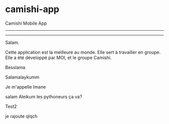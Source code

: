 # camishi-app
Camishi Mobile App

-----
-----


Salam.

Cette application est la meilleure au monde. Elle sert à travailler en groupe.
Elle a été développé par MOI, et le groupe Camishi.

Besslama

Salamalaykumm

Je m'appelle Imane

salam Aleikum les pythoneurs
ça va?

Test2

je rajoute qlqch 

